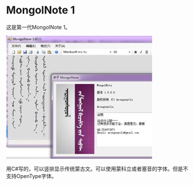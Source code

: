 # MongolNote 1

这是第一代MongolNote 1。

![screenshot.jpg](https://raw.githubusercontent.com/aronsoyol/mongolnote1/assets/screenshot.jpg)

用C#写的，可以竖排显示传统蒙古文。可以使用蒙科立或者塞音的字体。但是不支持OpenType字体。